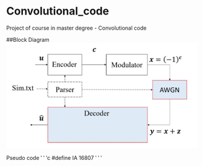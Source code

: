 # Convolutional_code
Project of course in master degree - Convolutional code

##Block Diagram
![Block Diagram](https://github.com/H-Y-Hs/Convolutional_code/blob/main/Block_Diagram_of_Convolutional_code.jpg?raw=true)

Pseudo code
‵ ‵ ‵c
#define IA 16807
‵ ‵ ‵
